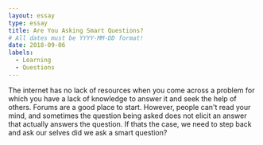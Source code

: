 ```yaml
---
layout: essay
type: essay
title: Are You Asking Smart Questions?
# All dates must be YYYY-MM-DD format!
date: 2018-09-06
labels:
  - Learning
  - Questions
---
```


The internet has no lack of resources when you come across a problem for which you have a lack of knowledge to answer it and seek the help of others. Forums are a good place to start. However, people can't read your mind, and sometimes the question being asked does not elicit an answer that actually answers the question. If thats the case, we need to step back and ask our selves did we ask a smart question? 
